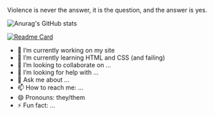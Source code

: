 Violence is never the answer, it is the question, and the answer is yes.

![Anurag's GitHub stats](https://github-readme-stats.vercel.app/api?username=Shylke&show_icons=true&theme=algolia)

[![Readme Card](https://github-readme-stats.vercel.app/api/pin/?username=Shylke&repo=colors&theme=algolia&show_owner=true)](https://github.com/Shylke/colors)



<!-- **Shylke/Shylke** is a ✨ _special_ ✨ repository because its `README.md` (this file) appears on your GitHub profile.

Here are some ideas to get you started: -->

- 🔭 I’m currently working on my site
- 🌱 I’m currently learning HTML and CSS (and failing)
- 👯 I’m looking to collaborate on ...
- 🤔 I’m looking for help with ...
- 💬 Ask me about ...
- 📫 How to reach me: ...
- 😄 Pronouns: they/them
- ⚡ Fun fact: ...

